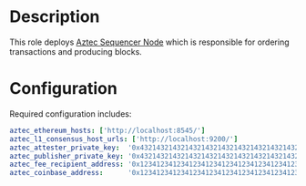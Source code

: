 # Description

This role deploys [Aztec Sequencer Node](https://docs.aztec.network/the_aztec_network/guides/run_nodes/how_to_run_sequencer) which is responsible for ordering transactions and producing blocks.

# Configuration

Required configuration includes:
```yaml
aztec_ethereum_hosts: ['http://localhost:8545/']
aztec_l1_consensus_host_urls: ['http://localhost:9200/']
aztec_attester_private_key:  '0x4321432143214321432143214321432143214321432143214321432143214321'
aztec_publisher_private_key: '0x4321432143214321432143214321432143214321432143214321432143214321'
aztec_fee_recipient_address: '0x1234123412341234123412341234123412341234'
aztec_coinbase_address:      '0x1234123412341234123412341234123412341234'
```
